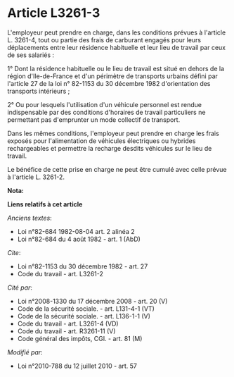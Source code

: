 # Article L3261-3

L'employeur peut prendre en charge, dans les conditions prévues à l'article L. 3261-4, tout ou partie des frais de carburant
engagés pour leurs déplacements entre leur résidence habituelle et leur lieu de travail par ceux de ses salariés : 

1° Dont la résidence habituelle ou le lieu de travail est situé en dehors de la région d'Ile-de-France et d'un périmètre de
transports urbains défini par l'article 27 de la loi n° 82-1153 du 30 décembre 1982 d'orientation des transports
intérieurs ; 

2° Ou pour lesquels l'utilisation d'un véhicule personnel est rendue indispensable par des conditions d'horaires de travail
particuliers ne permettant pas d'emprunter un mode collectif de transport. 

Dans les mêmes conditions, l'employeur peut prendre en charge les frais exposés pour l'alimentation de véhicules électriques
ou hybrides rechargeables et permettre la recharge desdits véhicules sur le lieu de travail. 

Le bénéfice de cette prise en charge ne peut être cumulé avec celle prévue à l'article L. 3261-2.

**Nota:**



**Liens relatifs à cet article**

_Anciens textes_:

  - Loi n°82-684 1982-08-04 art. 2 alinéa 2
  - Loi n°82-684 du 4 août 1982 - art. 1 (AbD)

_Cite_:

  - Loi n°82-1153 du 30 décembre 1982 - art. 27
  - Code du travail - art. L3261-2

_Cité par_:

  - Loi n°2008-1330 du 17 décembre 2008 - art. 20 (V)
  - Code de la sécurité sociale. - art. L131-4-1 (VT)
  - Code de la sécurité sociale. - art. L136-1-1 (V)
  - Code du travail - art. L3261-4 (VD)
  - Code du travail - art. R3261-11 (V)
  - Code général des impôts, CGI. - art. 81 (M)

_Modifié par_:

  - Loi n°2010-788 du 12 juillet 2010 - art. 57
